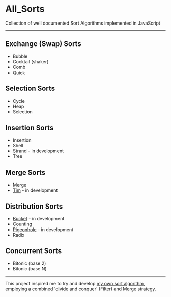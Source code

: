 # All_Sorts

Collection of well documented Sort Algorithms implemented in JavaScript

---
## Exchange (Swap) Sorts
* Bubble
* Cocktail (shaker)
* Comb
* Quick

## Selection Sorts
* Cycle
* Heap
* Selection

## Insertion Sorts
* Insertion
* Shell
* Strand - in development
* Tree

## Merge Sorts
* Merge
* [Tim](https://en.wikipedia.org/wiki/Timsort) - in development

## Distribution Sorts
* [Bucket](https://en.wikipedia.org/wiki/Bucket_sort) - in development
* Counting
* [Pigeonhole](https://en.wikipedia.org/wiki/Pigeonhole_sort) - in development
* Radix

## Concurrent Sorts
* Bitonic (base 2)
* Bitonic (base N)

---
This project inspired me to try and develop [my own sort algorithm](https://github.com/TracyGJG/My-Sorts/blob/master/README.md), employing a combined 'divide and conquer' (Filter) and Merge strategy.
